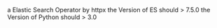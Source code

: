 a Elastic Search Operator by httpx
the Version of ES should > 7.5.0
the Version of Python should > 3.0